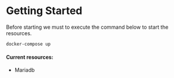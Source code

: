 # Getting Started

Before starting we must to execute the command below to start the resources.

```
docker-compose up
```

#### Current resources:
- Mariadb


